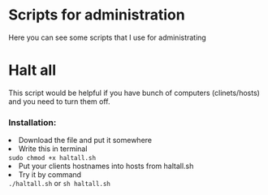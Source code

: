 # Scripts for administration
Here you can see some scripts that I use for administrating
# Halt all
This script would be helpful if you have bunch of computers (clinets/hosts) and you need to turn them off.

<h3>Installation:</h3>
<ui>
  <li>Download the file and put it somewhere</li>
  <li>Write this in terminal<br>
  <code>sudo chmod +x haltall.sh</code></li>
  <li>Put your clients hostnames into hosts from haltall.sh</li>
  <li>Try it by command<br>
  <code>./haltall.sh</code> or <code>sh haltall.sh</code></li>
</ui>
